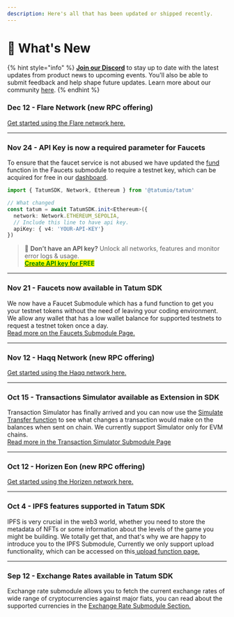 ```yaml
---
description: Here's all that has been updated or shipped recently.
---
```


# 🎁 What's New

{% hint style="info" %}
[**Join our Discord**](https://discord.com/invite/tatum) to stay up to date with the latest updates from product news to upcoming events. You'll also be able to submit feedback and help shape future updates. Learn more about our community [here](https://tatum.io/community).&#x20;
{% endhint %}

### Dec 12 - Flare Network  (new RPC offering)&#x20;

[Get started using the Flare network here.](docs/rpc/evm-blockchains/flare-rpc-documentation/)

***

### Nov 24 - API Key is now a required parameter for Faucets

To ensure that the faucet service is not abused we have updated the [fund](docs/faucets/fund.md) function in the Faucets submodule to require a testnet key, which can be acquired for free in our [dashboard](https://dashboard.tatum.io).

```typescript
import { TatumSDK, Network, Ethereum } from '@tatumio/tatum'

// What changed
const tatum = await TatumSDK.init<Ethereum>({
  network: Network.ETHEREUM_SEPOLIA,
  // Include this line to have api key.
  apiKey: { v4: 'YOUR-API-KEY'}
})
```

> :key: **Don’t have an API key?** Unlock all networks, features and monitor error logs & usage.\
> [<mark style="color:green;">**Create API key for F**</mark>](https://dashboard.tatum.io/)<mark style="color:green;">**REE**</mark> &#x20;

***

### Nov 21 - Faucets now available in Tatum SDK

We now have a Faucet Submodule which has a fund function to get you your testnet tokens without the need of leaving your coding environment. We allow any wallet that has a low wallet balance for supported testnets to request a testnet token once a day. \
[Read more on the Faucets Submodule Page.](docs/faucets/)

***

### Nov 12 - Haqq Network (new RPC offering)

[Get started using the Haqq network here.](docs/rpc/evm-blockchains/haqq-rpc-documentation/)

***

### Oct 15 - Transactions Simulator available as Extension in SDK

Transaction Simulator has finally arrived and you can now use the [Simulate Transfer function](docs/transaction-simulator/simulate-transfer.md) to see what changes a transaction would make on the balances when sent on chain. We currently support Simulator only for EVM chains. \
[Read more in the Transaction Simulator Submodule Page](docs/transaction-simulator/)

***

### Oct 12 - Horizen Eon (new RPC offering)

[Get started using the Horizen network here.](docs/rpc/evm-blockchains/horizen-eon-rpc-documentation/)

***

### Oct 4 - IPFS features supported in Tatum SDK

IPFS is very crucial in the web3 world, whether you need to store the metadata of NFTs or some information about the levels of the game you might be building. We totally get that, and that's why we are happy to introduce you to the IPFS Submodule, Currently we only support upload functionality, which can be accessed on this[ upload function page.](docs/ipfs/upload-file.md)

***

### Sep 12 - Exchange Rates available in Tatum SDK

Exchange rate submodule allows you to fetch the current exchange rates of wide range of cryptocurrencies against major fiats, you can read about the supported currencies in the [Exchange Rate Submodule Section.](docs/exchange-rates/)
